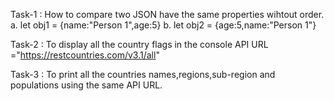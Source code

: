 Task-1 :
How to compare two JSON have the same properties wihtout order.
a. let obj1 = {name:"Person 1",age:5}
b. let obj2 = {age:5,name:"Person 1"}

Task-2 :
To display all the country flags in the console
API URL ="https://restcountries.com/v3.1/all"

Task-3 :
To print all the countries names,regions,sub-region and populations
using the same API URL.
